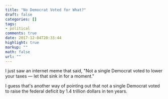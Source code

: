 ```yaml
---
title: "No Democrat Voted for What?"
draft: false
categories: []
tags:
- political
comments: true
date: 2017-12-04T20:33:44
highlight: true
markup: ""
math: false
url: ""
---
```


I just saw an internet meme that said, "Not a single Democrat voted to lower your taxes — let that sink in for a moment."

I guess that's another way of pointing out that not a single Democrat voted to raise the federal deficit by 1.4 trillion dollars in ten years.
